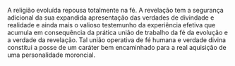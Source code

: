 ﻿A religião evoluída repousa totalmente na fé. A revelação tem a segurança adicional da sua expandida apresentação das verdades de divindade e realidade e ainda mais o valioso  testemunho da experiência efetiva que acumula em consequência da prática união de trabalho da fé da evolução e a verdade da revelação. Tal união operativa de fé humana e verdade divina constitui a posse de um caráter bem encaminhado para a real aquisição de uma personalidade moroncial.